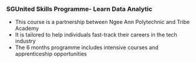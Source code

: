 ### SGUnited Skills Programme- Learn Data Analytic
- This course is a partnership between Ngee Ann Polytechnic and Tribe Academy
- It is tailored to help individuals fast-track their careers in the tech industry
- The 6 months programme includes intensive courses and apprenticeship opportunities
